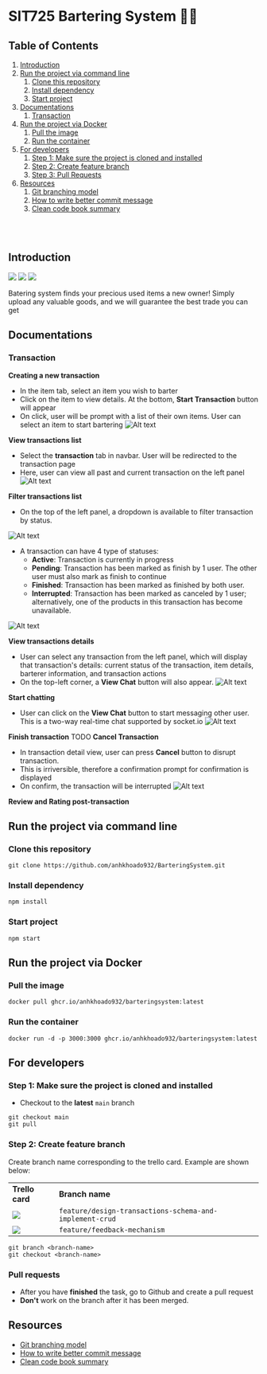 # SIT725 Bartering System 🥬🐶

<h2>Table of Contents</h2>
<ol>
  <li><a href="#introduction">Introduction</a></li>
  <li>
    <a href="#run-the-project-via-command-line">Run the project via command line</a>
    <ol>
      <li><a href="#clone-this-repository">Clone this repository</a></li>
      <li><a href="#install-dependency">Install dependency</a></li>
      <li><a href="#start-project">Start project</a></li>
    </ol>
  </li>
    <li>
    <a href="#documentations">Documentations</a>
    <ol>
      <!-- Eisen, Christina, Bruce, Nate: Please add your sections here  -->
      <li><a href="#transaction">Transaction</a></li>
    </ol>
  </li>
  <li>
    <a href="#run-the-project-via-docker">Run the project via Docker</a>
    <ol>
        <li><a href="#pull-the-image">Pull the image</a></li>
        <li><a href="#run-the-container">Run the container</a></li>
    </ol>   
  </li>
  <li>
    <a href="#developing-new-features-for-khoa-eisen-bruce-christina-nate">For developers</a>
    <ol>
      <li><a href="#step-1-make-sure-the-project-is-cloned-and-installed">Step 1: Make sure the project is cloned and installed</a></li>
      <li><a href="#step-2-create-feature-branch">Step 2: Create feature branch</a></li>
      <li><a href="#step-3-pull-requests">Step 3: Pull Requests</a></li>
    </ol>
  </li>
  <li>
    <a href="#resources">Resources</a>
    <ol>
      <li><a href="#git-branching-model">Git branching model</a></li>
      <li><a href="#how-to-write-better-commit-message">How to write better commit message</a></li>
      <li><a href="#clean-code-book-summary">Clean code book summary</a></li>
    </ol>
  </li>
</ol>
<br><br>
<h2 id='introduction'> Introduction </h1>

![](https://img.shields.io/badge/JavaScript-323330?style=for-the-badge&logo=javascript&logoColor=F7DF1E)
![](https://img.shields.io/badge/HTML5-E34F26?style=for-the-badge&logo=html5&logoColor=white)
![](https://img.shields.io/badge/CSS3-1572B6?style=for-the-badge&logo=css3&logoColor=white)

Batering system finds your precious used items a new owner! Simply upload any valuable goods, and we will guarantee the best trade you can get

<h2 id="documentations">Documentations</h2>
<!-- guys please add here -->
<h3 id="transation">Transaction</h3>

**Creating a new transaction**
- In the item tab, select an item you wish to barter
- Click on the item to view details. At the bottom, **Start Transaction** button will appear
- On click, user will be prompt with a list of their own items. User can select an item to start bartering
![Alt text](misc/start-transaction.png)

**View transactions list**
- Select the **transaction** tab in navbar. User will be redirected to the transaction page
- Here, user can view all past and current transaction on the left panel
![Alt text](misc/transaction-page.png)

**Filter transactions list**
- On the top of the left panel, a dropdown is available to filter transaction by status. 

![Alt text](misc/transaction-list-filter.png)

- A transaction can have 4 type of statuses:
  - **Active**: Transaction is currently in progress
  - **Pending**: Transaction has been marked as finish by 1 user. The other user must also mark as finish to continue
  - **Finished**: Transaction has been marked as finished by both user. 
  - **Interrupted**: Transaction has been marked as canceled by 1 user; alternatively, one of the products in this transaction has become unavailable.

![Alt text](misc/transaction-list-filter-finished.png)

**View transactions details**
- User can select any transaction from the left panel, which will display that transaction's details: current status of the transaction, item details, barterer information, and transaction actions
- On the top-left corner, a **View Chat** button will also appear.
![Alt text](misc/view-transaction-details.png)

**Start chatting**
- User can click on the **View Chat** button to start messaging other user. This is a two-way real-time chat supported by socket.io
![Alt text](misc/start-chatting.png)

**Finish transaction**
TODO
**Cancel Transaction**
- In transaction detail view, user can press **Cancel** button to disrupt transaction. 
- This is irriversible, therefore a confirmation prompt for confirmation is displayed
- On confirm, the transaction will be interrupted
![Alt text](misc/cancel-prompt.png)

**Review and Rating  post-transaction**

<h2 id="run-the-project-via-command-line">Run the project via command line</h2>

<h3 id="clone-this-repository">Clone this repository</h3>

```
git clone https://github.com/anhkhoado932/BarteringSystem.git
```

<h3 id="install-dependency">Install dependency</h3>

```
npm install
```

<h3 id="start-project">Start project</h3>

```
npm start
```

<h2 id="run-the-project-via-docker">Run the project via Docker</h2>
<h3 id="pull-the-image">Pull the image</h2>

```
docker pull ghcr.io/anhkhoado932/barteringsystem:latest
```

<h3 id="run-the-container">Run the container</h2>

```
docker run -d -p 3000:3000 ghcr.io/anhkhoado932/barteringsystem:latest

```
<h2 id="for-developers">For developers</h2>

<h3 id="step-1-make-sure-the-project-is-cloned-and-installed">Step 1: Make sure the project is cloned and installed</h3>

-   Checkout to the **latest** `main` branch

```
git checkout main
git pull
```

<h3 id="step-2-create-feature-branch">Step 2: Create feature branch</h3>
Create branch name corresponding to the trello card. Example are shown below:
<table>
<tr>
    <td><b>Trello card</b></td>
    <td><b>Branch name</b></td>
</tr>

<tr>
    <td><img src="misc/image.png"></td>
    <td><code>feature/design-transactions-schema-and-implement-crud</code></td>
</tr>
<tr>
    <td><img src="misc/image2.png"></td>
    <td><code>feature/feedback-mechanism</code></td>
</tr></table>

```
git branch <branch-name>
git checkout <branch-name>
```

<h3 id="step-3-pull-requests">Pull requests</h3>

- After you have **finished** the task, go to Github and create a pull request
- **Don't** work on the branch after it has been merged.
## Resources

-   [Git branching model](https://nvie.com/posts/a-successful-git-branching-model/)
-   [How to write better commit message](https://www.freecodecamp.org/news/how-to-write-better-git-commit-messages/)
-   [Clean code book summary](https://gist.github.com/wojteklu/73c6914cc446146b8b533c0988cf8d29)
